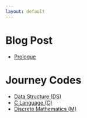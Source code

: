 ```yaml
---
layout: default
---
```

# Blog Post
* [Prologue](/_posts/Prologue.md)
# Journey Codes
* [Data Structure (DS)](/_posts/Data-Structure)
* [C Language (C)](/_posts/C-Language)
* [Discrete Mathematics (M)](/_posts/Discrete-Mathematics)
